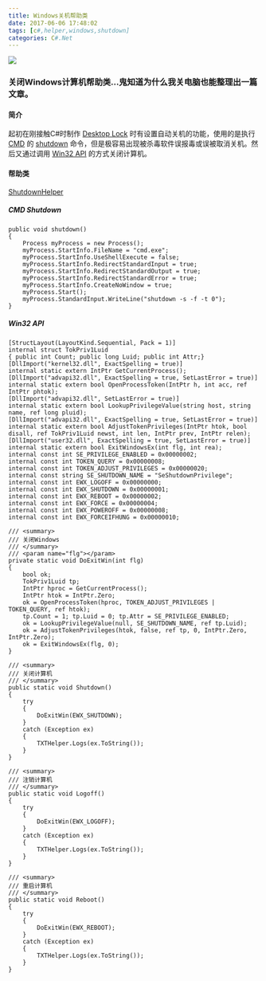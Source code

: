 ```yaml
---
title: Windows关机帮助类
date: 2017-06-06 17:48:02
tags: [c#,helper,windows,shutdown]
categories: C#.Net
---
```

<img src="http://www.bkill.com/u/upload/2017/08/17/172215508193.jpg"/>

<!-- more -->
### 关闭Windows计算机帮助类…鬼知道为什么我关电脑也能整理出一篇文章。
#### 简介
起初在刚接触C#时制作 [Desktop Lock](/blog/2016/05/31/csharp-DesktopLock/) 时有设置自动关机的功能，使用的是执行 [CMD](https://baike.baidu.com/item/%E5%91%BD%E4%BB%A4%E6%8F%90%E7%A4%BA%E7%AC%A6/998728?fromtitle=CMD&fromid=1193011&fr=aladdin) 的 [shutdown](https://baike.baidu.com/item/shutdown) 命令，但是极容易出现被杀毒软件误报毒或误被取消关机。然后又通过调用 [Win32 API](https://baike.baidu.com/item/Win32%20API) 的方式关闭计算机。
#### 帮助类
[ShutdownHelper](https://github.com/Sadness96/Sadness/blob/master/Code/Helper/Utils.Helper/Shutdown/ShutdownHelper.cs)
##### CMD Shutdown
``` CSharp
public void shutdown()
{
    Process myProcess = new Process();
    myProcess.StartInfo.FileName = "cmd.exe";
    myProcess.StartInfo.UseShellExecute = false;
    myProcess.StartInfo.RedirectStandardInput = true;
    myProcess.StartInfo.RedirectStandardOutput = true;
    myProcess.StartInfo.RedirectStandardError = true;
    myProcess.StartInfo.CreateNoWindow = true;
    myProcess.Start();
    myProcess.StandardInput.WriteLine("shutdown -s -f -t 0");
}
```
##### Win32 API
``` CSharp
[StructLayout(LayoutKind.Sequential, Pack = 1)]
internal struct TokPriv1Luid
{ public int Count; public long Luid; public int Attr;}
[DllImport("kernel32.dll", ExactSpelling = true)]
internal static extern IntPtr GetCurrentProcess();
[DllImport("advapi32.dll", ExactSpelling = true, SetLastError = true)]
internal static extern bool OpenProcessToken(IntPtr h, int acc, ref IntPtr phtok);
[DllImport("advapi32.dll", SetLastError = true)]
internal static extern bool LookupPrivilegeValue(string host, string name, ref long pluid);
[DllImport("advapi32.dll", ExactSpelling = true, SetLastError = true)]
internal static extern bool AdjustTokenPrivileges(IntPtr htok, bool disall, ref TokPriv1Luid newst, int len, IntPtr prev, IntPtr relen);
[DllImport("user32.dll", ExactSpelling = true, SetLastError = true)]
internal static extern bool ExitWindowsEx(int flg, int rea);
internal const int SE_PRIVILEGE_ENABLED = 0x00000002;
internal const int TOKEN_QUERY = 0x00000008;
internal const int TOKEN_ADJUST_PRIVILEGES = 0x00000020;
internal const string SE_SHUTDOWN_NAME = "SeShutdownPrivilege";
internal const int EWX_LOGOFF = 0x00000000;
internal const int EWX_SHUTDOWN = 0x00000001;
internal const int EWX_REBOOT = 0x00000002;
internal const int EWX_FORCE = 0x00000004;
internal const int EWX_POWEROFF = 0x00000008;
internal const int EWX_FORCEIFHUNG = 0x00000010;

/// <summary>
/// 关闭Windows
/// </summary>
/// <param name="flg"></param>
private static void DoExitWin(int flg)
{
    bool ok;
    TokPriv1Luid tp;
    IntPtr hproc = GetCurrentProcess();
    IntPtr htok = IntPtr.Zero;
    ok = OpenProcessToken(hproc, TOKEN_ADJUST_PRIVILEGES | TOKEN_QUERY, ref htok);
    tp.Count = 1; tp.Luid = 0; tp.Attr = SE_PRIVILEGE_ENABLED;
    ok = LookupPrivilegeValue(null, SE_SHUTDOWN_NAME, ref tp.Luid);
    ok = AdjustTokenPrivileges(htok, false, ref tp, 0, IntPtr.Zero, IntPtr.Zero);
    ok = ExitWindowsEx(flg, 0);
}

/// <summary>
/// 关闭计算机
/// </summary>
public static void Shutdown()
{
    try
    {
        DoExitWin(EWX_SHUTDOWN);
    }
    catch (Exception ex)
    {
        TXTHelper.Logs(ex.ToString());
    }
}

/// <summary>
/// 注销计算机
/// </summary>
public static void Logoff()
{
    try
    {
        DoExitWin(EWX_LOGOFF);
    }
    catch (Exception ex)
    {
        TXTHelper.Logs(ex.ToString());
    }
}

/// <summary>
/// 重启计算机
/// </summary>
public static void Reboot()
{
    try
    {
        DoExitWin(EWX_REBOOT);
    }
    catch (Exception ex)
    {
        TXTHelper.Logs(ex.ToString());
    }
}
```